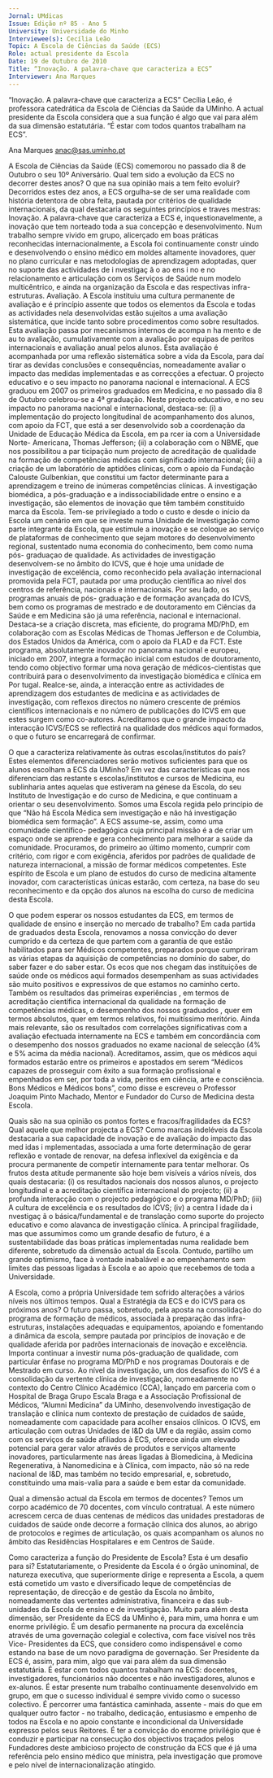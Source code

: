 ```yaml
---
Jornal: UMdicas
Issue: Edição nº 85 - Ano 5
University: Universidade do Minho
Interviewee(s): Cecília Leão
Topic: A Escola de Ciências da Saúde (ECS)
Role: actual presidente da Escola
Date: 19 de Outubro de 2010
Title: “Inovação. A palavra-chave que caracteriza a ECS”
Interviewer: Ana Marques
---
```


“Inovação. A palavra-chave que caracteriza a ECS”
Cecília Leão, é professora catedrática da Escola de Ciências da
Saúde da UMinho. A actual presidente da Escola considera que a
sua função é algo que vai para além da sua dimensão estatutária.
“É estar com todos quantos trabalham na ECS”.

Ana Marques
anac@sas.uminho.pt

A Escola de Ciências da Saúde (ECS)
comemorou no passado dia 8 de
Outubro o seu 10º Aniversário. Qual
tem sido a evolução da ECS no
decorrer destes anos? O que na sua
opinião mais a tem feito evoluir?
Decorridos estes dez anos, a ECS
orgulha-se de ser uma realidade com
história detentora de obra feita,
pautada por critérios de qualidade
internacionais, da qual destacaria os
seguintes princípios e traves mestras:
Inovação. A palavra-chave que
caracteriza a ECS é,
inquestionavelmente, a inovação que
tem norteado toda a sua concepção e
desenvolvimento. Num trabalho
sempre vivido em grupo, alicerçado
em boas práticas reconhecidas
internacionalmente, a Escola foi
continuamente constr uindo e
desenvolvendo o ensino médico em
moldes altamente inovadores, quer no
plano curricular e nas metodologias
de aprendizagem adoptadas, quer no
suporte das actividades de
i nvestigaç ã o ao ens i no e no
relacionamento e articulação com os
Serviços de Saúde num modelo
multicêntrico, e ainda na organização
da Escola e das respectivas infra-estruturas. Avaliação. A Escola
instituiu uma cultura permanente de
avaliação e é princípio assente que
todos os elementos da Escola e todas
as actividades nela desenvolvidas
estão sujeitos a uma avaliação
sistemática, que incide tanto sobre
procedimentos como sobre
resultados. Esta avaliação passa por
mecanismos internos de
acompa n ha mento e de au to avaliação, cumulativamente com a
avaliação por equipas de peritos
internacionais e avaliação anual pelos
alunos. Esta avaliação é
acompanhada por uma reflexão
sistemática sobre a vida da Escola,
para daí tirar as devidas conclusões e
consequências, nomeadamente
avaliar o impacto das medidas
implementadas e as correcções a
efectuar. O projecto educativo e o seu
impacto no panorama nacional e
internacional. A ECS graduou em 2007
os primeiros graduados em Medicina,
e no passado dia 8 de Outubro
celebrou-se a 4ª graduação. Neste
projecto educativo, e no seu impacto
no panorama nacional e internacional,
destaca-se: (i) a implementação do
projecto longitudinal de
acompanhamento dos alunos, com
apoio da FCT, que está a ser
desenvolvido sob a coordenação da
Unidade de Educação Médica da
Escola, em pa rcer ia com a
Universidade Norte- Americana,
Thomas Jefferson; (ii) a colaboração
com o NBME, que nos possibilitou a
par ticipação num projecto de
acreditação de qualidade na formação
de competências médicas com
significado internacional; (iii) a
criação de um laboratório de aptidões
clínicas, com o apoio da Fundação
Calouste Gulbenkian, que constitui um
factor determinante para a
aprendizagem e treino de inúmeras
competências clínicas. A investigação
biomédica, a pós-graduação e a
indissociabilidade entre o ensino e a
investigação, são elementos de
inovação que têm também
constituído marca da Escola. Tem-se
privilegiado a todo o custo e desde o
início da Escola um cenário em que se
investe numa Unidade de
Investigação como parte integrante
da Escola, que estimule a inovação e
se coloque ao serviço de plataformas
de conhecimento que sejam motores
do desenvolvimento regional,
sustentado numa economia do
conhecimento, bem como numa pós-
graduaçao de qualidade. As
actividades de investigação
desenvolvem-se no âmbito do ICVS,
que é hoje uma unidade de
investigação de excelência, como
reconhecido pela avaliação
internacional promovida pela FCT,
pautada por uma produção científica
ao nível dos centros de referência,
nacionais e internacionais. Por seu
lado, os programas anuais de pós-
graduação e de formação avançada
do ICVS, bem como os programas de
mestrado e de doutoramento em
Ciências da Saúde e em Medicina são
já uma referência, nacional e
internacional. Destaca-se a criação
discreta, mas eficiente, do programa
MD/PhD, em colaboração com as
Escolas Médicas de Thomas Jefferson
e de Columbia, dos Estados Unidos da
América, com o apoio da FLAD e da FCT.
Este programa, absolutamente
inovador no panorama nacional e
europeu, iniciado em 2007, integra a
formação inicial com estudos de
doutoramento, tendo como objectivo
formar uma nova geração de
médicos-cientistas que contribuirá
para o desenvolvimento da
investigação biomédica e clínica em
Por tugal. Realce-se, ainda, a
interacção entre as actividades de
aprendizagem dos estudantes de
medicina e as actividades de
investigação, com reflexos directos no
número crescente de prémios
científicos internacionais e no número
de publicações do ICVS em que estes
surgem como co-autores.
Acreditamos que o grande impacto da
interacção ICVS/ECS se reflectirá na
qualidade dos médicos aqui
formados, o que o futuro se
encarregará de confirmar.

O que a caracteriza relativamente às
outras escolas/institutos do país?
Estes elementos diferenciadores
serão motivos suficientes para que
os alunos escolham a ECS da
UMinho?
Em vez das características que nos
diferenciam das restante s
escolas/institutos e cursos de
Medicina, eu sublinharia antes
aquelas que estiveram na génese da
Escola, do seu Instituto de 
Investigação e do curso de Medicina, e
que continuam a orientar o seu
desenvolvimento. Somos uma Escola
regida pelo princípio de que “Não há
Escola Médica sem investigação e não
há investigação biomédica sem
formação”. A ECS assume-se, assim,
como uma comunidade científico-
pedagógica cuja principal missão é a
de criar um espaço onde se aprende e
gera conhecimento para melhorar a
saúde da comunidade. Procuramos,
do primeiro ao último momento,
cumprir com critério, com rigor e com
exigência, aferidos por padrões de
qualidade de natureza internacional, a
missão de formar médicos
competentes. Este espírito de Escola
e um plano de estudos do curso de
medicina altamente inovador, com
características únicas estarão, com
certeza, na base do seu
reconhecimento e da opção dos
alunos na escolha do curso de
medicina desta Escola.

O que podem esperar os nossos
estudantes da ECS, em termos de
qualidade de ensino e inserção no
mercado de trabalho?
Em cada partida de graduados desta
Escola, renovamos a nossa convicção
do dever cumprido e da certeza de que
partem com a garantia de que estão
habilitados para ser Médicos
competentes, preparados porque
cumpriram as várias etapas da
aquisição de competências no
domínio do saber, do saber fazer e do
saber estar. Os ecos que nos chegam
das instituições de saúde onde os
médicos aqui formados
desempenham as suas actividades
são muito positivos e expressivos de
que estamos no caminho certo.
Também os resultados das primeiras
experiências , em termos de
acreditação científica internacional da
qualidade na formação de
competências médicas, o
desempenho dos nossos graduados ,
quer em termos absolutos, quer em
termos relativos, foi muitíssimo
meritório. Ainda mais relevante, são
os resultados com correlações
significativas com a avaliação
efectuada internamente na ECS e
também em concordância com o
desempenho dos nossos graduados
no exame nacional de selecção (4% e
5% acima da média nacional).
Acreditamos, assim, que os médicos
aqui formados estarão entre os
primeiros e apostados em serem
“Médicos capazes de prosseguir com
êxito a sua formação profissional e
empenhados em ser, por toda a vida,
peritos em ciência, arte e consciência.
Bons Médicos e Médicos bons”, como
disse e escreveu o Professor Joaquim
Pinto Machado, Mentor e Fundador do
Curso de Medicina desta Escola.

Quais são na sua opinião os pontos
fortes e fracos/fragilidades da ECS?
Qual aquele que melhor projecta a
ECS?
Como marcas indeléveis da Escola
destacaria a sua capacidade de
inovação e de avaliação do impacto
das med idas i mplementadas,
associada a uma forte determinação
de gerar reflexão e vontade de renovar,
na defesa inflexível da exigência e da
procura permanente de competir
internamente para tentar melhorar. Os
frutos desta atitude permanente são
hoje bem visíveis a vários níveis, dos
quais destacaria: (i) os resultados
nacionais dos nossos alunos, o
projecto longitudinal e a acreditação
científica internacional do projecto;
(ii) a profunda interacção com o
projecto pedagógico e o programa
MD/PhD; (iii) A cultura de excelência e
os resultados do ICVS; (iv) a
centra l idade da i nvestigaç ã o
básica/fundamental e de translação
como suporte do projecto educativo e
como alavanca de investigação
clínica.
A principal fragilidade, mas que
assumimos como um grande desafio
de futuro, é a sustentabilidade das
boas práticas implementadas numa
realidade bem diferente, sobretudo da
dimensão actual da Escola. Contudo,
partilho um grande optimismo, face à
vontade inabalável e ao
empenhamento sem limites das
pessoas ligadas à Escola e ao apoio
que recebemos de toda a
Universidade.

A Escola, como a própria
Universidade tem sofrido alterações
a vários níveis nos últimos tempos.
Qual a Estratégia da ECS e do ICVS
para os próximos anos?
O futuro passa, sobretudo, pela aposta
na consolidação do programa de
formação de médicos, associada à
preparação das infra-estruturas,
instalações adequadas e
equipamentos, apoiando e
fomentando a dinâmica da escola,
sempre pautada por princípios de
inovação e de qualidade aferida por
padrões internacionais de inovação e
excelência. Importa continuar a
investir numa pós-graduação de
qualidade, com particular ênfase no
programa MD/PhD e nos programas
Doutorais e de Mestrado em curso. Ao
nível da investigação, um dos desafios
do ICVS é a consolidação da vertente
clínica de investigação,
nomeadamente no contexto do Centro
Clínico Académico (CCA), lançado em
parceria com o Hospital de Braga
Grupo Escala Braga e a Associação
Profissional de Médicos, “Alumni
Medicina” da UMinho, desenvolvendo
investigação de translação e clínica
num contexto de prestação de
cuidados de saúde, nomeadamente
com capacidade para acolher ensaios
clínicos. O ICVS, em articulação com
outras Unidades de I&D da UM e da
região, assim como com os serviços
de saúde afiliados à ECS, oferece
ainda um elevado potencial para gerar
valor através de produtos e serviços
altamente inovadores,
particularmente nas áreas ligadas à
Biomedicina, à Medicina
Regenerativa, à Nanomedicina e à
Clínica, com impacto, não só na rede
nacional de I&D, mas também no
tecido empresarial, e, sobretudo,
constituindo uma mais-valia para a
saúde e bem estar da comunidade.

Qual a dimensão actual da Escola em
termos de docentes?
Temos um corpo académico de 70
docentes, com vínculo contratual. A
este número acrescem cerca de duas
centenas de médicos das unidades
prestadoras de cuidados de saúde
onde decorre a formação clínica dos
alunos, ao abrigo de protocolos e
regimes de articulação, os quais
acompanham os alunos no âmbito
das Residências Hospitalares e em
Centros de Saúde.

Como caracteriza a função do
Presidente de Escola? Esta é um
desafio para si?
Estatutariamente, o Presidente da
Escola é o órgão uninominal, de
natureza executiva, que
superiormente dirige e representa a
Escola, a quem está cometido um
vasto e diversificado leque de
competências de representação, de
direcção e de gestão da Escola no
âmbito, nomeadamente das vertentes
administrativa, financeira e das sub-
unidades da Escola de ensino e de
investigação.
Muito para além desta dimensão, ser
Presidente da ECS da UMinho é, para
mim, uma honra e um enorme
privilégio. É um desafio permanente
na procura da excelência através de
uma governação colegial e colectiva,
com face visível nos três Vice-
Presidentes da ECS, que considero
como indispensável e como estando
na base de um novo paradigma de
governação. Ser Presidente da ECS é,
assim, para mim, algo que vai para
além da sua dimensão estatutária. É
estar com todos quantos trabalham
na ECS: docentes, investigadores,
funcionários não docentes e não
investigadores, alunos e ex-alunos. É
estar presente num trabalho
continuamente desenvolvido em
grupo, em que o sucesso individual é
sempre vivido como o sucesso
colectivo. É percorrer uma fantástica
caminhada, assente - mais do que em
qualquer outro factor - no trabalho,
dedicação, entusiasmo e empenho de
todos na Escola e no apoio constante e
incondicional da Universidade
expresso pelos seus Reitores. É ter a
convicção do enorme privilégio que é
conduzir e participar na consecução
dos objectivos traçados pelos
Fundadores deste ambicioso projecto
de construção da ECS que é já uma
referência pelo ensino médico que
ministra, pela investigação que
promove e pelo nível de
internacionalização atingido.